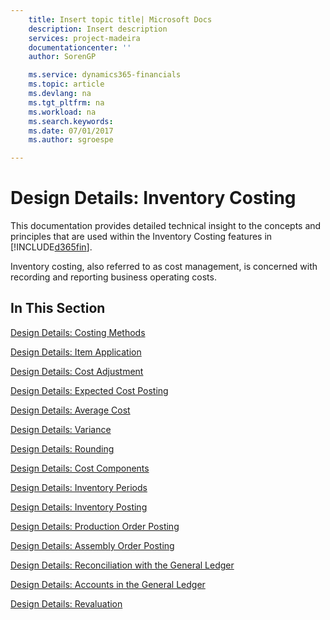 ```yaml
---
    title: Insert topic title| Microsoft Docs
    description: Insert description
    services: project-madeira
    documentationcenter: ''
    author: SorenGP

    ms.service: dynamics365-financials
    ms.topic: article
    ms.devlang: na
    ms.tgt_pltfrm: na
    ms.workload: na
    ms.search.keywords:
    ms.date: 07/01/2017
    ms.author: sgroespe

---
```

# Design Details: Inventory Costing
This documentation provides detailed technical insight to the concepts and principles that are used within the Inventory Costing features in [!INCLUDE[d365fin](../includes/d365fin_md.md)].  

 Inventory costing, also referred to as cost management, is concerned with recording and reporting business operating costs.  

## In This Section  
 [Design Details: Costing Methods](design-details-costing-methods.md)  

 [Design Details: Item Application](design-details-item-application.md)  

 [Design Details: Cost Adjustment](design-details-cost-adjustment.md)  

 [Design Details: Expected Cost Posting](design-details-expected-cost-posting.md)  

 [Design Details: Average Cost](design-details-average-cost.md)  

 [Design Details: Variance](design-details-variance.md)  

 [Design Details: Rounding](design-details-rounding.md)  

 [Design Details: Cost Components](design-details-cost-components.md)  

 [Design Details: Inventory Periods](design-details-inventory-periods.md)  

 [Design Details: Inventory Posting](design-details-inventory-posting.md)  

 [Design Details: Production Order Posting](design-details-production-order-posting.md)  

 [Design Details: Assembly Order Posting](design-details-assembly-order-posting.md)  

 [Design Details: Reconciliation with the General Ledger](design-details-reconciliation-with-the-general-ledger.md)  

 [Design Details: Accounts in the General Ledger](design-details-accounts-in-the-general-ledger.md)  

 [Design Details: Revaluation](design-details-revaluation.md)
